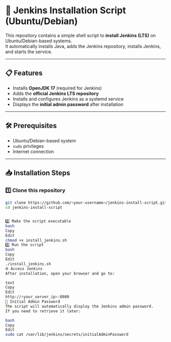 # 🚀 Jenkins Installation Script (Ubuntu/Debian)

This repository contains a simple shell script to **install Jenkins (LTS)** on Ubuntu/Debian-based systems.  
It automatically installs Java, adds the Jenkins repository, installs Jenkins, and starts the service.

---

## 📋 Features
- Installs **OpenJDK 17** (required for Jenkins)
- Adds the **official Jenkins LTS repository**
- Installs and configures Jenkins as a systemd service
- Displays the **initial admin password** after installation

---

## 🛠️ Prerequisites
- Ubuntu/Debian-based system
- `sudo` privileges
- Internet connection

---

## 📥 Installation Steps

### 1️⃣ Clone this repository
```bash
git clone https://github.com/<your-username>/jenkins-install-script.git
cd jenkins-install-script


2️⃣ Make the script executable
bash
Copy
Edit
chmod +x install_jenkins.sh
3️⃣ Run the script
bash
Copy
Edit
./install_jenkins.sh
🌐 Access Jenkins
After installation, open your browser and go to:

text
Copy
Edit
http://<your_server_ip>:8080
🔑 Initial Admin Password
The script will automatically display the Jenkins admin password.
If you need to retrieve it later:

bash
Copy
Edit
sudo cat /var/lib/jenkins/secrets/initialAdminPassword
